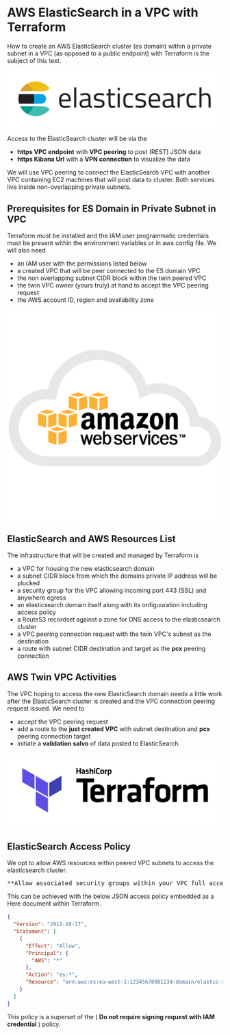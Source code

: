 
# AWS ElasticSearch in a VPC with Terraform

How to create an AWS ElasticSearch cluster (es domain) within a private subnet in a VPC (as opposed to a public endpoint) with Terraform is the subject of this text.

![elasticsearch logo](/media/elasticsearch-logo-panoramic.png "elasticsearch elastic.co logo")

Access to the ElasticSearch cluster will be via the

- **https VPC endpoint** with **VPC peering** to post (REST) JSON data
- **https Kibana Url** with a **VPN connection** to visualize the data 

We will use VPC peering to connect the ElasticSearch VPC with another VPC containing EC2 machines that will post data to cluster. Both services live inside non-overlapping private subnets.


## Prerequisites for ES Domain in Private Subnet in VPC

Terraform must be installed and the IAM user programmatic credentials must be present within the environment variables or in aws config file. We will also need

- an IAM user with the permissions listed below
- a created VPC that will be peer connected to the ES domain VPC
- the non overlapping subnet CIDR block within the twin peered VPC
- the twin VPC owner (yours truly) at hand to accept the VPC peering request
- the AWS account ID, region and availability zone

<img id="right30" src="/media/aws-cloud-square-logo.png" title="AWS Cloud Platform As A Service (PAAS)" />


## ElasticSearch and AWS Resources List

The infrastructure that will be created and managed by Terraform is

- a VPC for housing the new elasticsearch domain
- a subnet CIDR block from which the domains private IP address will be plucked
- a security group for the VPC allowing incoming port 443 (SSL) and anywhere egress
- an elasticsearch domain itself along with its onfiguuration including access policy
- a Route53 recordset against a zone for DNS access to the elasticsearch cluster
- a VPC peering connection request with the twin VPC's subnet as the destination
- a route with subnet CIDR destination and target as the **pcx** peering connection


## AWS Twin VPC Activities

The VPC hoping to access the new ElasticSearch domain needs a little work after the ElasticSearch cluster is created and the VPC connection peering request issued. We need to

- accept the VPC peering request
- add a route to the **just created VPC** with subnet destination and **pcx** peering connection target
- initiate a **validation salvo** of data posted to ElasticSearch

![terraform logo](/media/terraform-logo-rectangle.png "terraform infrastructure provisioning logo")


## ElasticSearch Access Policy

We opt to allow AWS resources within peered VPC subnets to access the elasticsearch cluster.

<pre>
**Allow associated security groups within your VPC full access to the domain.**
</pre>

This can be achieved with the below JSON access policy embedded as a Here document within Terraform.

```json
{
  "Version": "2012-10-17",
  "Statement": [
    {
      "Effect": "Allow",
      "Principal": {
        "AWS": "*"
      },
      "Action": "es:*",
      "Resource": "arn:aws:es:eu-west-1:12345678901234:domain/elastic-stack-19115-1402/*"
    }
  ]
}
```

This policy is a superset of the ( **Do not require signing request with IAM credential** ) policy.